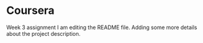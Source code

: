 # Coursera
Week 3 assignment
I am editing the README file. Adding some more details about the project description.
